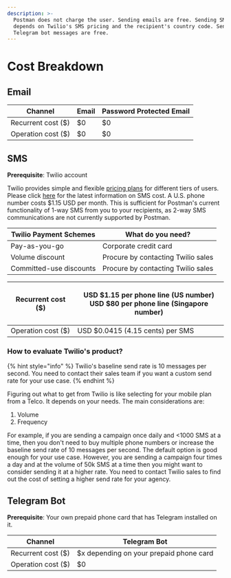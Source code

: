 ```yaml
---
description: >-
  Postman does not charge the user. Sending emails are free. Sending SMS
  depends on Twilio's SMS pricing and the recipient's country code. Sending
  Telegram bot messages are free.
---
```


# Cost Breakdown

## Email

| Channel            | Email | Password Protected Email |
| ------------------ | ----- | ------------------------ |
| Recurrent cost ($) | $0    | $0                       |
| Operation cost ($) | $0    | $0                       |

## SMS

**Prerequisite**: Twilio account

Twilio provides simple and flexible [pricing plans](https://www.twilio.com/pricing) for different tiers of users. Please click [here](https://www.twilio.com/sms/pricing/sg) for the latest information on SMS cost. A U.S. phone number costs $1.15 USD per month. This is sufficient for Postman's current functionality of 1-way SMS from you to your recipients, as 2-way SMS communications are not currently supported by Postman.

| Twilio Payment Schemes  | What do you need?                  |
| ----------------------- | ---------------------------------- |
| Pay-as-you-go           | Corporate credit card              |
| Volume discount         | Procure by contacting Twilio sales |
| Committed-use discounts | Procure by contacting Twilio sales |

| Recurrent cost ($) | <p>USD $1.15 per phone line (US number)<br>USD $80 per phone line (Singapore number)</p> |
| ------------------ | ---------------------------------------------------------------------------------------- |
| Operation cost ($) | USD $0.0415 (4.15 cents) per SMS                                                         |

### How to evaluate Twilio's product?

{% hint style="info" %}
Twilio's baseline send rate is 10 messages per second. You need to contact their sales team if you want a custom send rate for your use case.
{% endhint %}

Figuring out what to get from Twilio is like selecting for your mobile plan from a Telco. It depends on your needs. The main considerations are:

1. Volume
2. Frequency

For example, if you are sending a campaign once daily and <1000 SMS at a time, then you don't need to buy multiple phone numbers or increase the baseline send rate of 10 messages per second. The default option is good enough for your use case. However, you are sending a campaign four times a day and at the volume of 50k SMS at a time then you might want to consider sending it at a higher rate. You need to contact Twilio sales to find out the cost of setting a higher send rate for your agency.

## Telegram Bot

**Prerequisite**: Your own prepaid phone card that has Telegram installed on it.

| Channel            | Telegram Bot                            |
| ------------------ | --------------------------------------- |
| Recurrent cost ($) | $x depending on your prepaid phone card |
| Operation cost ($) | $0                                      |
